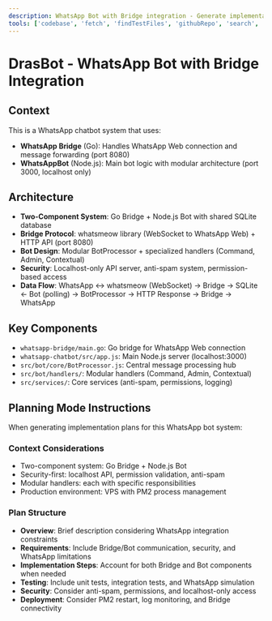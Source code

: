 ```yaml
---
description: WhatsApp Bot with Bridge integration - Generate implementation plans for new features or refactoring
tools: ['codebase', 'fetch', 'findTestFiles', 'githubRepo', 'search', 'usages']
---
```


# DrasBot - WhatsApp Bot with Bridge Integration

## Context
This is a WhatsApp chatbot system that uses:
- **WhatsApp Bridge** (Go): Handles WhatsApp Web connection and message forwarding (port 8080)
- **WhatsAppBot** (Node.js): Main bot logic with modular architecture (port 3000, localhost only)

## Architecture
- **Two-Component System**: Go Bridge + Node.js Bot with shared SQLite database
- **Bridge Protocol**: whatsmeow library (WebSocket to WhatsApp Web) + HTTP API (port 8080)
- **Bot Design**: Modular BotProcessor + specialized handlers (Command, Admin, Contextual)
- **Security**: Localhost-only API server, anti-spam system, permission-based access
- **Data Flow**: WhatsApp ↔ whatsmeow (WebSocket) → Bridge → SQLite ← Bot (polling) → BotProcessor → HTTP Response → Bridge → WhatsApp

## Key Components
- `whatsapp-bridge/main.go`: Go bridge for WhatsApp Web connection
- `whatsapp-chatbot/src/app.js`: Main Node.js server (localhost:3000)
- `src/bot/core/BotProcessor.js`: Central message processing hub
- `src/bot/handlers/`: Modular handlers (Command, Admin, Contextual)
- `src/services/`: Core services (anti-spam, permissions, logging)

## Planning Mode Instructions
When generating implementation plans for this WhatsApp bot system:

### Context Considerations
- Two-component system: Go Bridge + Node.js Bot
- Security-first: localhost API, permission validation, anti-spam
- Modular handlers: each with specific responsibilities
- Production environment: VPS with PM2 process management

### Plan Structure
* **Overview**: Brief description considering WhatsApp integration constraints
* **Requirements**: Include Bridge/Bot communication, security, and WhatsApp limitations
* **Implementation Steps**: Account for both Bridge and Bot components when needed
* **Testing**: Include unit tests, integration tests, and WhatsApp simulation
* **Security**: Consider anti-spam, permissions, and localhost-only access
* **Deployment**: Consider PM2 restart, log monitoring, and Bridge connectivity
